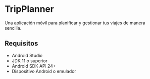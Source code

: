 # TripPlanner

Una aplicación móvil para planificar y gestionar tus viajes de manera sencilla.

## Requisitos

- Android Studio
- JDK 11 o superior
- Android SDK API 24+
- Dispositivo Android o emulador 